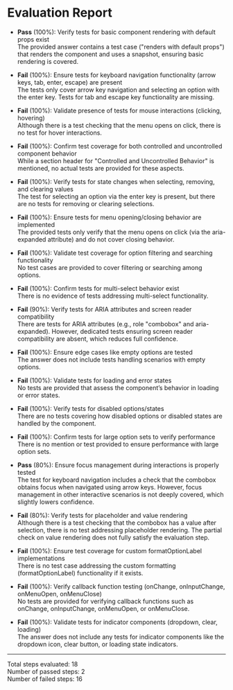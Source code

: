 # Evaluation Report

- **Pass** (100%): Verify tests for basic component rendering with default props exist  
  The provided answer contains a test case ("renders with default props") that renders the component and uses a snapshot, ensuring basic rendering is covered.

- **Fail** (100%): Ensure tests for keyboard navigation functionality (arrow keys, tab, enter, escape) are present  
  The tests only cover arrow key navigation and selecting an option with the enter key. Tests for tab and escape key functionality are missing.

- **Fail** (100%): Validate presence of tests for mouse interactions (clicking, hovering)  
  Although there is a test checking that the menu opens on click, there is no test for hover interactions.

- **Fail** (100%): Confirm test coverage for both controlled and uncontrolled component behavior  
  While a section header for "Controlled and Uncontrolled Behavior" is mentioned, no actual tests are provided for these aspects.

- **Fail** (100%): Verify tests for state changes when selecting, removing, and clearing values  
  The test for selecting an option via the enter key is present, but there are no tests for removing or clearing selections.

- **Fail** (100%): Ensure tests for menu opening/closing behavior are implemented  
  The provided tests only verify that the menu opens on click (via the aria-expanded attribute) and do not cover closing behavior.

- **Fail** (100%): Validate test coverage for option filtering and searching functionality  
  No test cases are provided to cover filtering or searching among options.

- **Fail** (100%): Confirm tests for multi-select behavior exist  
  There is no evidence of tests addressing multi-select functionality.

- **Fail** (90%): Verify tests for ARIA attributes and screen reader compatibility  
  There are tests for ARIA attributes (e.g., role "combobox" and aria-expanded). However, dedicated tests ensuring screen reader compatibility are absent, which reduces full confidence.

- **Fail** (100%): Ensure edge cases like empty options are tested  
  The answer does not include tests handling scenarios with empty options.

- **Fail** (100%): Validate tests for loading and error states  
  No tests are provided that assess the component’s behavior in loading or error states.

- **Fail** (100%): Verify tests for disabled options/states  
  There are no tests covering how disabled options or disabled states are handled by the component.

- **Fail** (100%): Confirm tests for large option sets to verify performance  
  There is no mention or test provided to ensure performance with large option sets.

- **Pass** (80%): Ensure focus management during interactions is properly tested  
  The test for keyboard navigation includes a check that the combobox obtains focus when navigated using arrow keys. However, focus management in other interactive scenarios is not deeply covered, which slightly lowers confidence.

- **Fail** (80%): Verify tests for placeholder and value rendering  
  Although there is a test checking that the combobox has a value after selection, there is no test addressing placeholder rendering. The partial check on value rendering does not fully satisfy the evaluation step.

- **Fail** (100%): Ensure test coverage for custom formatOptionLabel implementations  
  There is no test case addressing the custom formatting (formatOptionLabel) functionality if it exists.

- **Fail** (100%): Verify callback function testing (onChange, onInputChange, onMenuOpen, onMenuClose)  
  No tests are provided for verifying callback functions such as onChange, onInputChange, onMenuOpen, or onMenuClose.

- **Fail** (100%): Validate tests for indicator components (dropdown, clear, loading)  
  The answer does not include any tests for indicator components like the dropdown icon, clear button, or loading state indicators.

---

Total steps evaluated: 18  
Number of passed steps: 2  
Number of failed steps: 16